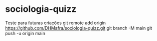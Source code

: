 # sociologia-quizz
Teste para futuras criações
git remote add origin https://github.com/DHMafra/sociologia-quizz.git
git branch -M main
git push -u origin main
